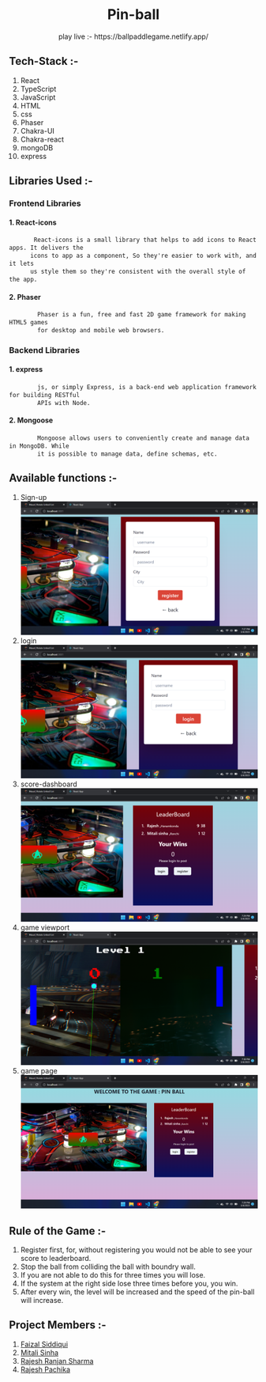# <h1 align="center">Pin-ball</h1>
 <p align="center"> play live :- https://ballpaddlegame.netlify.app/</p>

## Tech-Stack :-
   1. React      
   2. TypeScript                    
   3. JavaScript    
   4. HTML                 
   5. css       
   6. Phaser                     
   7. Chakra-UI  
   8. Chakra-react                     
   9. mongoDB         
   10. express               

## Libraries Used :-  
 ### Frontend Libraries
  #### 1. React-icons 
           React-icons is a small library that helps to add icons to React apps. It delivers the 
          icons to app as a component, So they're easier to work with, and it lets
          us style them so they're consistent with the overall style of the app.
  #### 2. Phaser 
            Phaser is a fun, free and fast 2D game framework for making HTML5 games
            for desktop and mobile web browsers.   
 ### Backend Libraries
  #### 1. express
            js, or simply Express, is a back-end web application framework for building RESTful 
            APIs with Node. 
  #### 2. Mongoose
            Mongoose allows users to conveniently create and manage data in MongoDB. While 
            it is possible to manage data, define schemas, etc.  
            
## Available functions :-
  1. Sign-up
      <img src="./frontend/src/images/register.png"/>
  2. login
      <img src="./frontend/src/images/login.png"/>
  3. score-dashboard
      <img src="./frontend/src/images/leaderboard.png"/>
  4. game viewport
      <img src="./frontend/src/images/gameUI.png"/>
  5. game page    
      <img src="./frontend/src/images/gamepage.png"/>

## Rule of the Game :-
  1. Register first, for, without registering you would not be able to see your score to leaderboard.
  2. Stop the ball from colliding the ball with boundry wall.
  3. If you are not able to do this for three times you will lose.
  4. If the system at the right side lose three times before you, you win.
  5. After every win, the level will be increased and the speed of the pin-ball will increase.
 
## Project Members :-
  1. <a href="https://github.com/faizal-siddiqui">Faizal Siddiqui</a>
  2. <a href="https://github.com/mira713">Mitali Sinha</a>
  3. <a href="https://github.com/Rajesh-P-07">Rajesh Ranjan Sharma</a>
  4. <a href="https://github.com/rajeshranjan22"> Rajesh Pachika</a>
